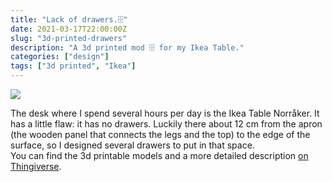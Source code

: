 ```yaml
---
title: "Lack of drawers.🗄"
date: 2021-03-17T22:00:00Z
slug: "3d-printed-drawers"
description: "A 3d printed mod 🗄 for my Ikea Table."
categories: ["design"]
tags: ["3d printed", "Ikea"]
---
```



![](/uploads/drawer1.jpg)

The desk where I spend several hours per day is the Ikea Table Norråker. It has a little flaw: it has no drawers. Luckily there about 12 cm from the apron (the wooden panel that connects the legs and the top) to the edge of the surface, so I designed several drawers to put in that space.  
You can find the 3d printable models and a more detailed description [on Thingiverse](https://www.thingiverse.com/thing:4788776 "My Thingiverse page").

